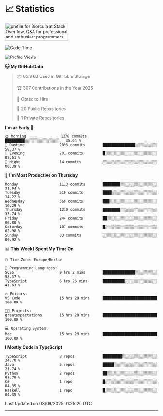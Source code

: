 # 📈 Statistics
 <a href="https://stackoverflow.com/users/10433530/diorcula"><img src="https://stackoverflow.com/users/flair/10433530.png" width="208" height="58" alt="profile for Diorcula at Stack Overflow, Q&amp;A for professional and enthusiast programmers" title="profile for Diorcula at Stack Overflow, Q&amp;A for professional and enthusiast programmers"></a>
 
<!--START_SECTION:waka-->
![Code Time](http://img.shields.io/badge/Code%20Time-599%20hrs%2026%20mins-blue)

![Profile Views](http://img.shields.io/badge/Profile%20Views-0-blue)

**🐱 My GitHub Data** 

> 📦 85.9 kB Used in GitHub's Storage 
 > 
> 🏆 307 Contributions in the Year 2025
 > 
> 💼 Opted to Hire
 > 
> 📜 20 Public Repositories 
 > 
> 🔑 1 Private Repositories 
 > 
**I'm an Early 🐤** 

```text
🌞 Morning                1278 commits        █████████░░░░░░░░░░░░░░░░   35.64 % 
🌆 Daytime                2093 commits        ███████████████░░░░░░░░░░   58.37 % 
🌃 Evening                201 commits         █░░░░░░░░░░░░░░░░░░░░░░░░   05.61 % 
🌙 Night                  14 commits          ░░░░░░░░░░░░░░░░░░░░░░░░░   00.39 % 
```
📅 **I'm Most Productive on Thursday** 

```text
Monday                   1113 commits        ████████░░░░░░░░░░░░░░░░░   31.04 % 
Tuesday                  510 commits         ████░░░░░░░░░░░░░░░░░░░░░   14.22 % 
Wednesday                369 commits         ███░░░░░░░░░░░░░░░░░░░░░░   10.29 % 
Thursday                 1210 commits        ████████░░░░░░░░░░░░░░░░░   33.74 % 
Friday                   244 commits         ██░░░░░░░░░░░░░░░░░░░░░░░   06.80 % 
Saturday                 107 commits         █░░░░░░░░░░░░░░░░░░░░░░░░   02.98 % 
Sunday                   33 commits          ░░░░░░░░░░░░░░░░░░░░░░░░░   00.92 % 
```


📊 **This Week I Spent My Time On** 

```text
🕑︎ Time Zone: Europe/Berlin

💬 Programming Languages: 
SCSS                     9 hrs 2 mins        ███████████████░░░░░░░░░░   58.37 % 
TypeScript               6 hrs 26 mins       ██████████░░░░░░░░░░░░░░░   41.63 % 

🔥 Editors: 
VS Code                  15 hrs 29 mins      █████████████████████████   100.00 % 

🐱‍💻 Projects: 
greatexpectations        15 hrs 29 mins      █████████████████████████   100.00 % 

💻 Operating System: 
Mac                      15 hrs 29 mins      █████████████████████████   100.00 % 
```

**I Mostly Code in TypeScript** 

```text
TypeScript               8 repos             █████████░░░░░░░░░░░░░░░░   34.78 % 
Java                     5 repos             █████░░░░░░░░░░░░░░░░░░░░   21.74 % 
Python                   2 repos             ██░░░░░░░░░░░░░░░░░░░░░░░   08.70 % 
C#                       1 repo              █░░░░░░░░░░░░░░░░░░░░░░░░   04.35 % 
Haskell                  1 repo              █░░░░░░░░░░░░░░░░░░░░░░░░   04.35 % 
```




 Last Updated on 03/09/2025 01:25:20 UTC
<!--END_SECTION:waka-->
 
---

